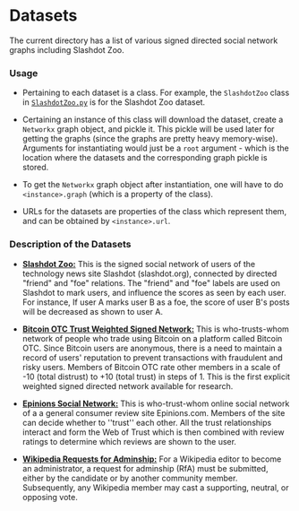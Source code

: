 # Datasets
The current directory has a list of various signed directed social network graphs including Slashdot Zoo.

### Usage
- Pertaining to each dataset is a class. For example, the `SlashdotZoo` class in [`SlashdotZoo.py`](https://github.com/vishwakftw/CS6270-TDBMS/blob/master/datasets/SlashdotZoo.py) is for the Slashdot Zoo dataset.

- Certaining an instance of this class will download the dataset, create a `Networkx` graph object, and pickle it. This pickle will be used later for getting the graphs (since the graphs are pretty heavy memory-wise). Arguments for instantiating would just be a `root` argument - which is the location where the datasets and the corresponding graph pickle is stored.

- To get the `Networkx` graph object after instantiation, one will have to do `<instance>.graph` (which is a property of the class).

- URLs for the datasets are properties of the class which represent them, and can be obtained by `<instance>.url`.

### Description of the Datasets

- **[Slashdot Zoo:](http://konect.cc/networks/slashdot-zoo/)** This is the signed social network of users of the technology news site Slashdot (slashdot.org), connected by directed "friend" and "foe" relations. The "friend" and "foe" labels are used on Slashdot to mark users, and influence the scores as seen by each user. For instance, If user A marks user B as a foe, the score of user B's posts will be decreased as shown to user A. 

- **[Bitcoin OTC Trust Weighted Signed Network:](https://snap.stanford.edu/data/soc-sign-bitcoin-otc.html)** This is who-trusts-whom network of people who trade using Bitcoin on a platform called Bitcoin OTC. Since Bitcoin users are anonymous, there is a need to maintain a record of users' reputation to prevent transactions with fraudulent and risky users. Members of Bitcoin OTC rate other members in a scale of -10 (total distrust) to +10 (total trust) in steps of 1. This is the first explicit weighted signed directed network available for research.

- **[Epinions Social Network:](https://snap.stanford.edu/data/soc-sign-epinions.html)** This is who-trust-whom online social network of a a general consumer review site Epinions.com. Members of the site can decide whether to ''trust'' each other. All the trust relationships interact and form the Web of Trust which is then combined with review ratings to determine which reviews are shown to the user.

- **[Wikipedia Requests for Adminship:](https://snap.stanford.edu/data/wiki-RfA.html)** For a Wikipedia editor to become an administrator, a request for adminship (RfA) must be submitted, either by the candidate or by another community member. Subsequently, any Wikipedia member may cast a supporting, neutral, or opposing vote.
